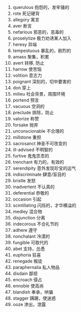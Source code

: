 1. querulous 抱怨的，发牢骚的
2. rote 死记硬背
3. allegory 寓言
4. aver 断言
5. nefarious 邪恶的，恶毒的
6. proselytize 极力劝诱某人加入
7. heresy 异端
8. tempestuous 暴乱的，剧烈的
9. amass 聚集，积累
10. avert 转移, 防止
11. harrow 使苦恼
12. volition 意志力
13. poignant 深刻的，切中要害的
14. don 穿上
15. milieu 社会背景，周围环境
16. portend 预言
17. vacuous 空洞的
18. preclude 排除，防止
19. valorize 称赞
20. forsake 抛弃
21. unconscionable 不合理的
22. millstone 重担
23. sacrosanct 神圣不可改变的
24. ill-advised 不明智的
25. furtive 鬼鬼祟祟的
26. trenchant 有力的，有效的
27. serendipity 意外发现珍宝的运气
28. indiscriminate 肆意/盲目的
29. bristle 发怒
30. inadvertent 不认真的
31. deferential 恭敬的
32. occasion 引起
33. scintillating 闪烁的，才华横溢的
34. medley 混合物
35. disjunction 分离
36. indecorous 不合礼节的
37. adhere 遵守
38. nonchalant 冷漠的
39. fungible 可取代的
40. abet 支持，怂恿
41. euphoria 狂喜
42. renegade 叛徒
43. paraphernalia 私人物品
44. disdain 鄙视
45. encroach 侵占
46. ennoble 使高尚
47. blandish 奉承，哄骗
48. stagger 蹒跚，使迷惑
49. ooze 渗出，泄露
